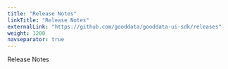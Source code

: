 ```yaml
---
title: "Release Notes"
linkTitle: "Release Notes"
externalLink: "https://github.com/gooddata/gooddata-ui-sdk/releases"
weight: 1200
navseparator: true
---
```


Release Notes